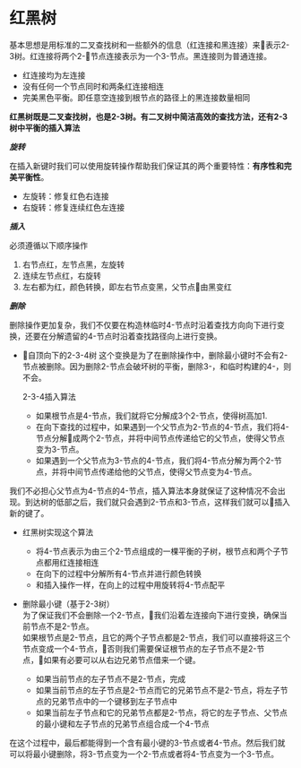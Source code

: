 # 红黑树  
 基本思想是用标准的二叉查找树和一些额外的信息（红连接和黑连接）来表示2-3树。红连接将两个2-节点连接表示为一个3-节点。黑连接则为普通连接。  

 + 红连接均为左连接
 + 没有任何一个节点同时和两条红连接相连  
 + 完美黑色平衡。即任意空连接到根节点的路径上的黑连接数量相同  

 **红黑树既是二叉查找树，也是2-3树。有二叉树中简洁高效的查找方法，还有2-3树中平衡的插入算法**  

 ***旋转***

 在插入新键时我们可以使用旋转操作帮助我们保证其的两个重要特性：**有序性和完美平衡性**。  

 + 左旋转：修复红色右连接
 + 右旋转：修复连续红色左连接  

 ***插入***  

 必须遵循以下顺序操作
 1. 右节点红，左节点黑，左旋转
 2. 连续左节点红，右旋转  
 3. 左右都为红，颜色转换，即左右节点变黑，父节点由黑变红  

 ***删除***

 删除操作更加复杂，我们不仅要在构造林临时4-节点时沿着查找方向向下进行变换，还要在分解遗留的4-节点时沿着查找路径向上进行变换。  

 + 自顶向下的2-3-4树
    这个变换是为了在删除操作中，删除最小键时不会有2-节点被删除。因为删除2-节点会破坏树的平衡，删除3-，和临时构建的4-，则不会。

    2-3-4插入算法
    * 如果根节点是4-节点，我们就将它分解成3个2-节点，使得树高加1.
    * 在向下查找的过程中，如果遇到一个父节点为2-节点的4-节点，我们将4-节点分解成两个2-节点，并将中间节点传递给它的父节点，使得父节点变为3-节点。
    * 如果遇到一个父节点为3-节点的4-节点，我们将4-节点分解为两个2-节点，并将中间节点传递给他的父节点，使得父节点变为4-节点。  
    
我们不必担心父节点为4-节点的4-节点，插入算法本身就保证了这种情况不会出现。到达树的低部之后，我们就只会遇到2-节点和3-节点，这样我们就可以插入新的键了。  

+ 红黑树实现这个算法  
    + 将4-节点表示为由三个2-节点组成的一棵平衡的子树，根节点和两个子节点都用红连接相连
    + 在向下的过程中分解所有4-节点并进行颜色转换  
    + 和插入操作一样，在向上的过程中用旋转将4-节点配平  


+ 删除最小键（基于2-3树）  
为了保证我们不会删除一个2-节点，我们沿着左连接向下进行变换，确保当前节点不是2-节点。  
如果根节点是2-节点，且它的两个子节点都是2-节点，我们可以直接将这三个节点变成一个4-节点，否则我们需要保证根节点的左子节点不是2-节点，如果有必要可以从右边兄弟节点借来一个键。  
    + 如果当前节点的左子节点不是2-节点，完成  
    + 如果当前节点的左子节点是2-节点而它的兄弟节点不是2-节点，将左子节点的兄弟节点中的一个键移到左子节点中
    + 如果当前左子节点和它的兄弟节点都是2-节点，将它的左子节点、父节点的最小键和左子节点的兄弟节点组合成一个4-节点

在这个过程中，最后都能得到一个含有最小键的3-节点或者4-节点。然后我们就可以将最小键删除，将3-节点变为一个2-节点或者将4-节点变为一个3-节点。


